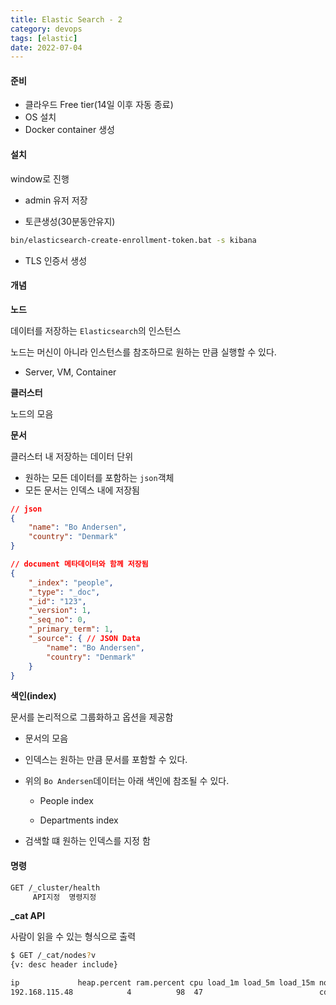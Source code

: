 ```yaml
---
title: Elastic Search - 2
category: devops
tags: [elastic]
date: 2022-07-04
---
```


#### 준비

- 클라우드 Free tier(14일 이후 자동 종료)
- OS 설치
- Docker container 생성

#### 설치

window로 진행

- admin 유저 저장

- 토큰생성(30분동안유지)

```bash
bin/elasticsearch-create-enrollment-token.bat -s kibana
```

- TLS 인증서 생성

#### 개념

**노드**

데이터를 저장하는 `Elasticsearch`의 인스턴스

노드는 머신이 아니라 인스턴스를 참조하므로 원하는 만큼 실행할 수 있다.

- Server, VM, Container

**클러스터**

노드의 모음

**문서**

클러스터 내 저장하는 데이터 단위

- 원하는 모든 데이터를 포함하는 `json`객체
- 모든 문서는 인덱스 내에 저장됨

```json
// json
{
    "name": "Bo Andersen",
    "country": "Denmark"
}

// document 메타데이터와 함께 저장됨
{
    "_index": "people",
    "_type": "_doc",
    "_id": "123",
    "_version": 1,
    "_seq_no": 0,
    "_primary_term": 1,
    "_source": { // JSON Data
        "name": "Bo Andersen",
        "country": "Denmark"
    }
}
```

**색인(index)**

문서를 논리적으로 그룹화하고 옵션을 제공함

- 문서의 모음

- 인덱스는 원하는 만큼 문서를 포함할 수 있다.

- 위의 `Bo Andersen`데이터는 아래 색인에 참조될 수 있다.

  - People index

  - Departments index

- 검색할 떄 원하는 인덱스를 지정 함

#### 명령

```bash
GET /_cluster/health
     API지정  명령지정
```

**\_cat API**

사람이 읽을 수 있는 형식으로 출력

```bash
$ GET /_cat/nodes?v
{v: desc header include}

ip             heap.percent ram.percent cpu load_1m load_5m load_15m node.role   master name
192.168.115.48            4          98  47                          cdfhilmrstw *      LAPTOP-TQ895JSP
```
